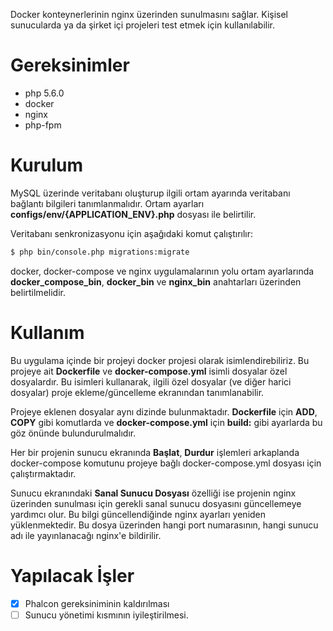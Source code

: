 Docker konteynerlerinin nginx üzerinden sunulmasını sağlar. Kişisel sunucularda ya da şirket içi
projeleri test etmek için kullanılabilir.

# Gereksinimler

* php 5.6.0
* docker
* nginx
* php-fpm

# Kurulum

MySQL üzerinde veritabanı oluşturup ilgili ortam ayarında veritabanı bağlantı bilgileri tanımlanmalıdır.
Ortam ayarları **configs/env/{APPLICATION_ENV}.php** dosyası ile belirtilir.

Veritabanı senkronizasyonu için aşağıdaki komut çalıştırılır:
```bash
$ php bin/console.php migrations:migrate
```

docker, docker-compose ve nginx uygulamalarının yolu ortam ayarlarında **docker_compose_bin**, **docker_bin**
ve **nginx_bin** anahtarları üzerinden belirtilmelidir.

# Kullanım

Bu uygulama içinde bir projeyi docker projesi olarak isimlendirebiliriz. Bu projeye ait **Dockerfile** ve 
**docker-compose.yml** isimli dosyalar özel dosyalardır. Bu isimleri kullanarak, ilgili özel dosyalar
(ve diğer harici dosyalar) proje ekleme/güncelleme ekranından tanımlanabilir.

Projeye eklenen dosyalar aynı dizinde bulunmaktadır. **Dockerfile** için **ADD**, **COPY** gibi komutlarda ve
**docker-compose.yml** için **build:** gibi ayarlarda bu göz önünde bulundurulmalıdır.

Her bir projenin sunucu ekranında **Başlat**, **Durdur** işlemleri arkaplanda docker-compose komutunu
projeye bağlı docker-compose.yml dosyası için çalıştırmaktadır.

Sunucu ekranındaki **Sanal Sunucu Dosyası** özelliği ise projenin nginx üzerinden sunulması için gerekli 
sanal sunucu dosyasını güncellemeye yardımcı olur. Bu bilgi güncellendiğinde nginx ayarları yeniden yüklenmektedir.
Bu dosya üzerinden hangi port numarasının, hangi sunucu adı ile yayınlanacağı nginx'e bildirilir.

# Yapılacak İşler

* [X] Phalcon gereksiniminin kaldırılması
* [ ] Sunucu yönetimi kısmının iyileştirilmesi.